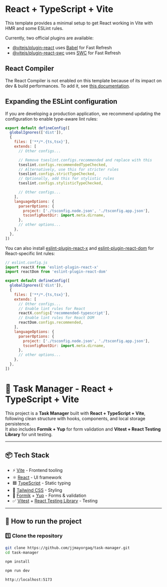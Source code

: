 # React + TypeScript + Vite

This template provides a minimal setup to get React working in Vite with HMR and some ESLint rules.

Currently, two official plugins are available:

- [@vitejs/plugin-react](https://github.com/vitejs/vite-plugin-react/blob/main/packages/plugin-react) uses [Babel](https://babeljs.io/) for Fast Refresh
- [@vitejs/plugin-react-swc](https://github.com/vitejs/vite-plugin-react/blob/main/packages/plugin-react-swc) uses [SWC](https://swc.rs/) for Fast Refresh

## React Compiler

The React Compiler is not enabled on this template because of its impact on dev & build performances. To add it, see [this documentation](https://react.dev/learn/react-compiler/installation).

## Expanding the ESLint configuration

If you are developing a production application, we recommend updating the configuration to enable type-aware lint rules:

```js
export default defineConfig([
  globalIgnores(['dist']),
  {
    files: ['**/*.{ts,tsx}'],
    extends: [
      // Other configs...

      // Remove tseslint.configs.recommended and replace with this
      tseslint.configs.recommendedTypeChecked,
      // Alternatively, use this for stricter rules
      tseslint.configs.strictTypeChecked,
      // Optionally, add this for stylistic rules
      tseslint.configs.stylisticTypeChecked,

      // Other configs...
    ],
    languageOptions: {
      parserOptions: {
        project: ['./tsconfig.node.json', './tsconfig.app.json'],
        tsconfigRootDir: import.meta.dirname,
      },
      // other options...
    },
  },
])
```

You can also install [eslint-plugin-react-x](https://github.com/Rel1cx/eslint-react/tree/main/packages/plugins/eslint-plugin-react-x) and [eslint-plugin-react-dom](https://github.com/Rel1cx/eslint-react/tree/main/packages/plugins/eslint-plugin-react-dom) for React-specific lint rules:

```js
// eslint.config.js
import reactX from 'eslint-plugin-react-x'
import reactDom from 'eslint-plugin-react-dom'

export default defineConfig([
  globalIgnores(['dist']),
  {
    files: ['**/*.{ts,tsx}'],
    extends: [
      // Other configs...
      // Enable lint rules for React
      reactX.configs['recommended-typescript'],
      // Enable lint rules for React DOM
      reactDom.configs.recommended,
    ],
    languageOptions: {
      parserOptions: {
        project: ['./tsconfig.node.json', './tsconfig.app.json'],
        tsconfigRootDir: import.meta.dirname,
      },
      // other options...
    },
  },
])
```

# 📝 Task Manager - React + TypeScript + Vite

This project is a **Task Manager** built with **React + TypeScript + Vite**, following clean structure with hooks, components, and local storage persistence.  
It also includes **Formik + Yup** for form validation and **Vitest + React Testing Library** for unit testing.

---

## 📦 Tech Stack

- ⚡ [Vite](https://vitejs.dev/) - Frontend tooling
- ⚛️ [React](https://react.dev/) - UI framework
- 🟦 [TypeScript](https://www.typescriptlang.org/) - Static typing
- 🎨 [Tailwind CSS](https://tailwindcss.com/) - Styling
- 📝 [Formik](https://formik.org/) + [Yup](https://github.com/jquense/yup) - Forms & validation
- ✅ [Vitest](https://vitest.dev/) + [React Testing Library](https://testing-library.com/) - Testing

---

## 🚀 How to run the project

### 1️⃣ Clone the repository
```bash
git clone https://github.com/jjmayorgaq/task-manager.git
cd task-manager

npm install

npm run dev

http://localhost:5173